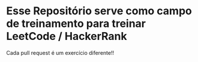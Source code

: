 <h1> Esse Repositório serve como campo de treinamento para treinar LeetCode / HackerRank </h1>
<p> Cada pull request é um exercício diferente!! </p>
